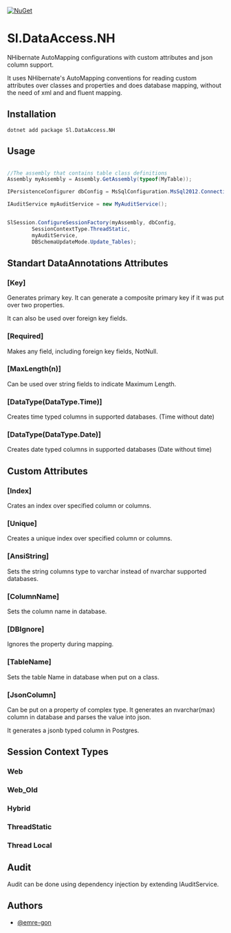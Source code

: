 [![NuGet](https://img.shields.io/nuget/v/Sl.DataAccess.NH.svg)](https://www.nuget.org/packages/Sl.DataAccess.NH)

# Sl.DataAccess.NH

NHibernate AutoMapping configurations with custom attributes and json column support.

It uses NHibernate's AutoMapping conventions for reading custom attributes over classes and properties and does database mapping, without the need of xml and and fluent mapping.



## Installation

```
dotnet add package Sl.DataAccess.NH
```

## Usage


```cs

//The assembly that contains table class definitions
Assembly myAssembly = Assembly.GetAssembly(typeof(MyTable));

IPersistenceConfigurer dbConfig = MsSqlConfiguration.MsSql2012.ConnectionString("foo");

IAuditService myAuditService = new MyAuditService();


SlSession.ConfigureSessionFactory(myAssembly, dbConfig,
        SessionContextType.ThreadStatic, 
        myAuditService, 
        DBSchemaUpdateMode.Update_Tables);

```





## Standart DataAnnotations Attributes


### [Key]
Generates primary key. It can generate a composite primary key if it was put over two properties.

It can also be used over foreign key fields.

### [Required]

Makes any field, including foreign key fields, NotNull.

### [MaxLength(n)]

Can be used over string fields to indicate Maximum Length.

### [DataType(DataType.Time)]

Creates time typed columns in supported databases. (Time without date)


### [DataType(DataType.Date)]

Creates date typed columns in supported databases (Date without time)


## Custom Attributes

### [Index]

Crates an index over specified column or columns.

### [Unique]

Creates a unique index over specified column or columns.

### [AnsiString]

Sets the string columns type to varchar instead of nvarchar supported databases.

### [ColumnName]

Sets the column name in database.

### [DBIgnore]

Ignores the property during mapping.

### [TableName]

Sets the table Name in database when put on a class.

### [JsonColumn]

Can be put on a property of complex type. It generates an nvarchar(max) column in database and parses the value into json.

It generates a jsonb typed column in Postgres.



## Session Context Types

### Web

### Web_Old

### Hybrid

### ThreadStatic

### Thread Local

## Audit

Audit can be done using dependency injection by extending IAuditService.


## Authors <a name = "authors"></a>

- [@emre-gon](https://github.com/emre-gon)